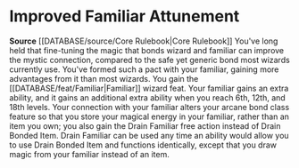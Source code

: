 ﻿---
id: '1'
name: Improved Familiar Attunement
rarity: Common
rus_type_level: null
source: '[[DATABASE/source/Core Rulebook|Core Rulebook]]'
trait: null
type: Wizard Arcane Thesis

---
# Improved Familiar Attunement

**Source** [[DATABASE/source/Core Rulebook|Core Rulebook]] 
You've long held that fine-tuning the magic that bonds wizard and familiar can improve the mystic connection, compared to the safe yet generic bond most wizards currently use. You've formed such a pact with your familiar, gaining more advantages from it than most wizards. You gain the [[DATABASE/feat/Familiar|Familiar]] wizard feat. Your familiar gains an extra ability, and it gains an additional extra ability when you reach 6th, 12th, and 18th levels. Your connection with your familiar alters your arcane bond class feature so that you store your magical energy in your familiar, rather than an item you own; you also gain the Drain Familiar free action instead of Drain Bonded Item. Drain Familiar can be used any time an ability would allow you to use Drain Bonded Item and functions identically, except that you draw magic from your familiar instead of an item.